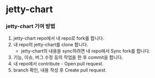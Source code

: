 # jetty-chart

### jetty-chart 기여 방법

1. jetty-chart repo에서 내 repo로 fork를 합니다.
2. 내 repo의 jetty-chart를 clone 합니다.
   - jetty-chart의 내용을 sync하려면 내 repo에서 Sync fork를 합니다.
3. 기능, 이슈, 버그 수정 등의 작업을 한 후 commit을 합니다.
4. 내 repo에서 contribute - Open pull request.
5. branch 확인, 내용 작성 후 Create pull request.
